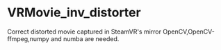 # VRMovie_inv_distorter
Correct distorted movie captured in SteamVR's mirror
OpenCV,OpenCV-ffmpeg,numpy and numba are needed.
